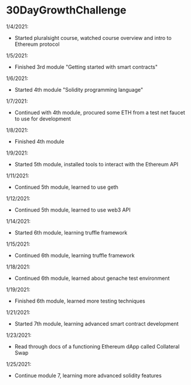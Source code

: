# 30DayGrowthChallenge

1/4/2021:
- Started pluralsight course, watched course overview and intro to Ethereum protocol

1/5/2021:
- Finished 3rd module "Getting started with smart contracts"

1/6/2021:
- Started 4th module "Solidity programming language"

1/7/2021:
- Continued with 4th module, procured some ETH from a test net faucet to use for development

1/8/2021:
- Finished 4th module 

1/9/2021:
- Started 5th module, installed tools to interact with the Ethereum API

1/11/2021:
- Continued 5th module, learned to use geth

1/12/2021:
- Continued 5th module, learned to use web3 API 

1/14/2021:
- Started 6th module, learning truffle framework 

1/15/2021:
- Continued 6th module, learning truffle framework

1/18/2021:
- Continued 6th module, learned about genache test environment

1/19/2021:
- Finished 6th module, learned more testing techniques

1/21/2021:
- Started 7th module, learning advanced smart contract development

1/23/2021:
- Read through docs of a functioning Ethereum dApp called Collateral Swap

1/25/2021:
- Continue module 7, learning more advanced solidity features

